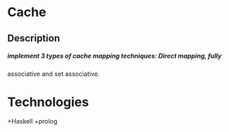# Cache

## Description
 ##### implement 3 types of cache mapping techniques: Direct mapping, fully
associative and set associative.

# Technologies
  +Haskell
  +prolog
